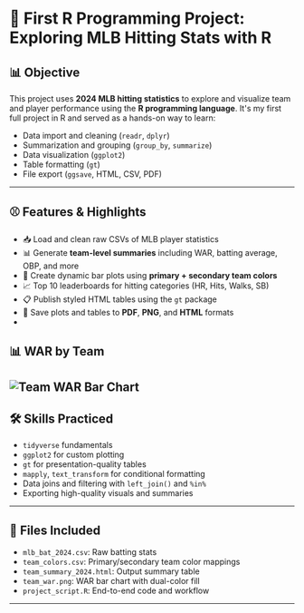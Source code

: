 # 🧢 First R Programming Project: Exploring MLB Hitting Stats with R

## 📊 Objective

This project uses **2024 MLB hitting statistics** to explore and visualize team and player performance using the **R programming language**. It's my first full project in R and served as a hands-on way to learn:

- Data import and cleaning (`readr`, `dplyr`)
- Summarization and grouping (`group_by`, `summarize`)
- Data visualization (`ggplot2`)
- Table formatting (`gt`)
- File export (`ggsave`, HTML, CSV, PDF)

---

## ⚾️ Features & Highlights

- 📥 Load and clean raw CSVs of MLB player statistics  
- 📊 Generate **team-level summaries** including WAR, batting average, OBP, and more  
- 🎨 Create dynamic bar plots using **primary + secondary team colors**  
- 📈 Top 10 leaderboards for hitting categories (HR, Hits, Walks, SB)  
- 📋 Publish styled HTML tables using the `gt` package  
- 📁 Save plots and tables to **PDF**, **PNG**, and **HTML** formats
- 
## 📊 WAR by Team

![Team WAR Bar Chart](/visual/team_war.png)
---

## 🛠️ Skills Practiced

- `tidyverse` fundamentals  
- `ggplot2` for custom plotting  
- `gt` for presentation-quality tables  
- `mapply`, `text_transform` for conditional formatting  
- Data joins and filtering with `left_join()` and `%in%`  
- Exporting high-quality visuals and summaries  

---

## 📁 Files Included

- `mlb_bat_2024.csv`: Raw batting stats  
- `team_colors.csv`: Primary/secondary team color mappings  
- `team_summary_2024.html`: Output summary table  
- `team_war.png`: WAR bar chart with dual-color fill  
- `project_script.R`: End-to-end code and workflow  

---

